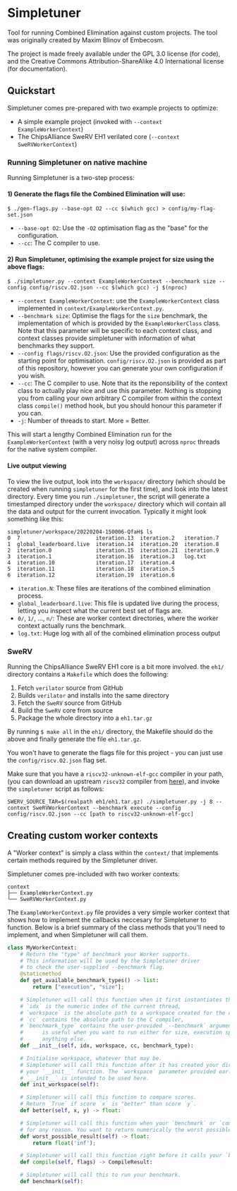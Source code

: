 <!---

README for SimpleTuner

Copyright (C) 2021-2023 Embecosm <www.embecosm.com>
Contributor Maxim Blinov <maxim.blinov@embecosm.com>

SPDX-License-Identifier: CC-BY-SA-4.0

--->

# Simpletuner
Tool for running Combined Elimination against custom projects. The tool was originally created by Maxim Blinov of Embecosm.

The project is made freely available under the GPL 3.0 license (for code), and the Creative Commons Attribution-ShareAlike 4.0 International license (for documentation).

## Quickstart
Simpletuner comes pre-prepared with two example projects to optimize:

 - A simple example project (invoked with `--context ExampleWorkerContext`)
 - The ChipsAlliance SweRV EH1 verilated core (`--context SweRVWorkerContext`)

### Running Simpletuner on native machine
Running Simpletuner is a two-step process:
#### 1) Generate the flags file the Combined Elimination will use:
```
$ ./gen-flags.py --base-opt O2 --cc $(which gcc) > config/my-flag-set.json
```
 - `--base-opt O2`: Use the `-O2` optimisation flag as the "base" for the configuration.
 - `--cc`: The C compiler to use.

#### 2) Run Simpletuner, optimising the example project for size using the above flags:
```
$ ./simpletuner.py --context ExampleWorkerContext --benchmark size --config config/riscv.O2.json --cc $(which gcc) -j $(nproc)
```
 - `--context ExampleWorkerContext`: use the `ExampleWorkerContext` class implemented in `context/ExampleWorkerContext.py`.
 - `--benchmark size`: Optimise the flags for the `size` benchmark, the implementation of which is provided by the `ExampleWorkerClass` class. Note that this parameter will be specific to each context class, and context classes provide simpletuner with information of what benchmarks they support.
 - `--config flags/riscv.O2.json`: Use the provided configuration as the starting point for optimisation. `config/riscv.O2.json` is provided as part of this repository, however you can generate your own configuration if you wish.
 - `--cc`: The C compiler to use. Note that its the reponsibility of the context class to actually play nice and use this parameter. Nothing is stopping you from calling your own arbitrary C compiler from within the context class `compile()` method hook, but you should honour this parameter if you can.
 - `-j`: Number of threads to start. More = Better.

This will start a lengthy Combined Elimination run for the `ExampleWorkerContext` (with a very noisy log output) across `nproc` threads for the native system compiler.

#### Live output viewing

To view the live output, look into the `workspace/` directory (which should be created when running `simpletuner` for the first time), and look into the latest directory. Every time you run `./simpletuner`, the script will generate a timestamped directory under the `workspace/` directory which will contain all the data and output for the current invocation.
Typically it might look something like this:
```commandline
simpletuner/workspace/20220204-150006-QfaH$ ls
0  7                        iteration.13  iteration.2   iteration.7
1  global_leaderboard.live  iteration.14  iteration.20  iteration.8
2  iteration.0              iteration.15  iteration.21  iteration.9
3  iteration.1              iteration.16  iteration.3   log.txt
4  iteration.10             iteration.17  iteration.4
5  iteration.11             iteration.18  iteration.5
6  iteration.12             iteration.19  iteration.6
```

 - `iteration.N`: These files are iterations of the combined elimination process.
 - `global_leaderboard.live`: This file is updated live during the process, letting you inspect what the current best set of flags are.
 - `0/`, `1/`, ..., `n/`: These are worker context directories, where the worker context actually runs the benchmark.
 - `log.txt`: Huge log with all of the combined elimination process output
 
### SweRV
Running the ChipsAlliance SweRV EH1 core is a bit more involved. the `eh1/` directory contains a `Makefile` which does the following:
1) Fetch `verilator` source from GitHub
2) Builds `verilator` and installs into the same directory
3) Fetch the `SweRV` source from GitHub
4) Build the `SweRV` core from source
5) Package the whole directory into a `eh1.tar.gz`

By running `$ make all` in the `eh1/` directory, the Makefile should do the above and finally generate the file `eh1.tar.gz`.

You won't have to generate the flags file for this project - you can just use the `config/riscv.O2.json` flag set.

Make sure that you have a `riscv32-unknown-elf-gcc` compiler in your path, (you can download an upstream `riscv32` compiler from [here](https://www.embecosm.com/resources/tool-chain-downloads/#riscv-stable)), and invoke the `simpletuner` script as follows:
```commandline
SWERV_SOURCE_TAR=$(realpath eh1/eh1.tar.gz) ./simpletuner.py -j 8 --context SweRVWorkerContext --benchmark execute --config config/riscv.O2.json --cc [path to riscv32-unknown-elf-gcc]
```

## Creating custom worker contexts

A "Worker context" is simply a class within the `context/` that implements certain methods required by the Simpletuner driver.

Simpletuner comes pre-included with two worker contexts:
```commandline
context
├── ExampleWorkerContext.py
└── SweRVWorkerContext.py
```

The `ExampleWorkerContext.py` file provides a very simple worker context that shows how to implement the callbacks neccesary for Simpletuner to function. Below is a brief summary of the class methods that you'll need to implement, and when Simpletuner will call them.

```python
class MyWorkerContext:
    # Return the "type" of benchmark your Worker supports.
    # This information will be used by the Simpletuner driver
    # to check the user-supplied --benchmark flag.
    @staticmethod
    def get_available_benchmark_types() -> list:
        return ["execution", "size"];

    # Simpletuner will call this function when it first instantiates the class.
    # `idx` is the numeric index of the current thread,
    # `workspace` is the absolute path to a workspace created for the class,
    # `cc` contains the absolute path to the C compiler,
    # `benchmark_type` contains the user-provided `--benchmark` argument. This
    #      is useful when you want to run either for size, execution speed, or
    #      anything else.
    def __init__(self, idx, workspace, cc, benchmark_type):

    # Initialise workspace, whatever that may be.
    # Simpletuner will call this function after it has created your directory and called
    # your `__init__` function. The `workspace` parameter provided earlier in
    # `__init__` is intended to be used here.
    def init_workspace(self):

    # Simpletuner will call this function to compare scores.
    # Return `True` if score `x` is "better" than score `y`.
    def better(self, x, y) -> float:

    # Simpletuner will call this function when your `benchmark` or `compile` step fails
    # for any reason. You want to return numerically the worst possible score, usually "ininity".
    def worst_possible_result(self) -> float:
        return float('inf');

    # Simpletuner will call this function right before it calls your `benchmark` function.
    def compile(self, flags) -> CompileResult:

    # Simpletuner will call this to run your benchmark.
    def benchmark(self):
```
